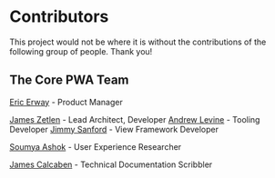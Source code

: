 # Contributors
 
This project would not be where it is without the contributions of the following group of people. Thank you!
 
## The Core PWA Team
 
[Eric Erway](https://github.com/ericerway) - Product Manager
 
[James Zetlen](https://github.com/zetlen) - Lead Architect, Developer
[Andrew Levine](https://github.com/DrewML) - Tooling Developer
[Jimmy Sanford](https://github.com/jimbo) - View Framework Developer
 
[Soumya Ashok](https://github.com/soumya-ashok) - User Experience Researcher

[James Calcaben](https://github.com/jcalcaben) - Technical Documentation Scribbler